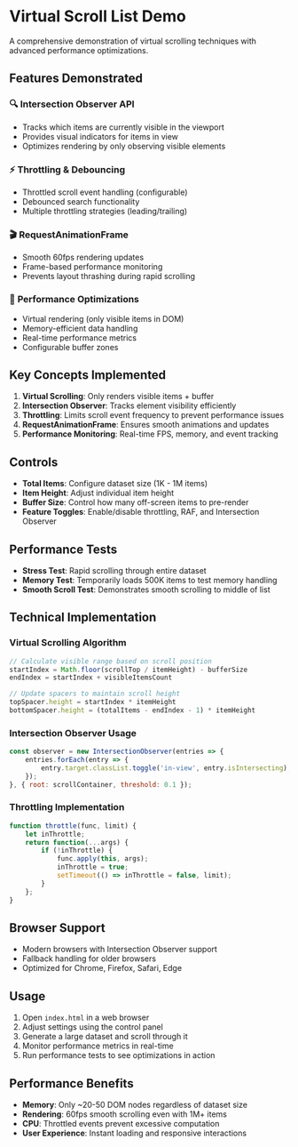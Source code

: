 # Virtual Scroll List Demo

A comprehensive demonstration of virtual scrolling techniques with advanced performance optimizations.

## Features Demonstrated

### 🔍 **Intersection Observer API**
- Tracks which items are currently visible in the viewport
- Provides visual indicators for items in view
- Optimizes rendering by only observing visible elements

### ⚡ **Throttling & Debouncing**
- Throttled scroll event handling (configurable)
- Debounced search functionality
- Multiple throttling strategies (leading/trailing)

### 🎬 **RequestAnimationFrame**
- Smooth 60fps rendering updates
- Frame-based performance monitoring
- Prevents layout thrashing during rapid scrolling

### 🚀 **Performance Optimizations**
- Virtual rendering (only visible items in DOM)
- Memory-efficient data handling
- Real-time performance metrics
- Configurable buffer zones

## Key Concepts Implemented

1. **Virtual Scrolling**: Only renders visible items + buffer
2. **Intersection Observer**: Tracks element visibility efficiently
3. **Throttling**: Limits scroll event frequency to prevent performance issues
4. **RequestAnimationFrame**: Ensures smooth animations and updates
5. **Performance Monitoring**: Real-time FPS, memory, and event tracking

## Controls

- **Total Items**: Configure dataset size (1K - 1M items)
- **Item Height**: Adjust individual item height
- **Buffer Size**: Control how many off-screen items to pre-render
- **Feature Toggles**: Enable/disable throttling, RAF, and Intersection Observer

## Performance Tests

- **Stress Test**: Rapid scrolling through entire dataset
- **Memory Test**: Temporarily loads 500K items to test memory handling
- **Smooth Scroll Test**: Demonstrates smooth scrolling to middle of list

## Technical Implementation

### Virtual Scrolling Algorithm
```javascript
// Calculate visible range based on scroll position
startIndex = Math.floor(scrollTop / itemHeight) - bufferSize
endIndex = startIndex + visibleItemsCount

// Update spacers to maintain scroll height
topSpacer.height = startIndex * itemHeight
bottomSpacer.height = (totalItems - endIndex - 1) * itemHeight
```

### Intersection Observer Usage
```javascript
const observer = new IntersectionObserver(entries => {
    entries.forEach(entry => {
        entry.target.classList.toggle('in-view', entry.isIntersecting);
    });
}, { root: scrollContainer, threshold: 0.1 });
```

### Throttling Implementation
```javascript
function throttle(func, limit) {
    let inThrottle;
    return function(...args) {
        if (!inThrottle) {
            func.apply(this, args);
            inThrottle = true;
            setTimeout(() => inThrottle = false, limit);
        }
    };
}
```

## Browser Support

- Modern browsers with Intersection Observer support
- Fallback handling for older browsers
- Optimized for Chrome, Firefox, Safari, Edge

## Usage

1. Open `index.html` in a web browser
2. Adjust settings using the control panel
3. Generate a large dataset and scroll through it
4. Monitor performance metrics in real-time
5. Run performance tests to see optimizations in action

## Performance Benefits

- **Memory**: Only ~20-50 DOM nodes regardless of dataset size
- **Rendering**: 60fps smooth scrolling even with 1M+ items
- **CPU**: Throttled events prevent excessive computation
- **User Experience**: Instant loading and responsive interactions

